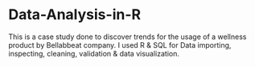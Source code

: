 # Data-Analysis-in-R
This is a case study done to discover trends for the usage of a wellness product by Bellabbeat company. I used R & SQL for Data importing, inspecting, cleaning, validation & data visualization.
